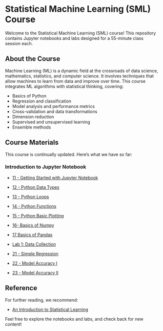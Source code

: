 # Statistical Machine Learning (SML) Course

Welcome to the Statistical Machine Learning (SML) course! This repository contains Jupyter notebooks and labs designed for a 55-minute class session each.

## About the Course

Machine Learning (ML) is a dynamic field at the crossroads of data science, mathematics, statistics, and computer science. It involves techniques that allow machines to learn from data and improve over time. This course integrates ML algorithms with statistical thinking, covering:

- Basics of Python
- Regression and classification
- Model analysis and performance metrics
- Cross-validation and data transformations
- Dimension reduction
- Supervised and unsupervised learning
- Ensemble methods

## Course Materials

This course is continually updated. Here’s what we have so far:

### Introduction to Jupyter Notebook

- [11 - Getting Started with Jupyter Notebook](https://colab.research.google.com/github/Soheilp86/Statistical-Machine-Learning/blob/main/1-%2011-Getting%20Started%20with%20Jupyter%20Notebook.ipynb)

- [12 - Python Data Types](https://colab.research.google.com/github/Soheilp86/Statistical-Machine-Learning/blob/main/12-Python_Data_Types.ipynb)

- [13 - Python Loops](https://colab.research.google.com/github/Soheilp86/Statistical-Machine-Learning/blob/main/13-Python_Loops.ipynb)

- [14 - Python Functions](https://colab.research.google.com/github/Soheilp86/Statistical-Machine-Learning/blob/main/14-Python_Functions.ipynb)

- [15 - Python Basic Plotting](https://colab.research.google.com/github/Soheilp86/Statistical-Machine-Learning/blob/main/15-Python_basic_Plotting.ipynb)

- [16- Basics of Numpy](https://colab.research.google.com/github/Soheilp86/Statistical-Machine-Learning/blob/main/16-Basic_Numpy.ipynb)

- [17 Basics of Pandas](https://colab.research.google.com/github/Soheilp86/Statistical-Machine-Learning/blob/main/17_Basic_Pandas.ipynb)

- [Lab 1: Data Collection](https://colab.research.google.com/github/Soheilp86/Statistical-Machine-Learning/blob/main/Lab1_Data_Collection.ipynb)

- [21 - Simple Regression](https://colab.research.google.com/github/Soheilp86/Statistical-Machine-Learning/blob/main/21-Simple_Regression.ipynb)

- [22 - Model Accuracy I](https://colab.research.google.com/github/Soheilp86/Statistical-Machine-Learning/blob/main/22-Model_Accuracy.ipynb)

- [23 - Model Accuracy II](https://colab.research.google.com/github/Soheilp86/Statistical-Machine-Learning/blob/main/23-Model_Accuracy_II.ipynb)


## Reference

For further reading, we recommend:

- [An Introduction to Statistical Learning](https://www.statlearning.com)

Feel free to explore the notebooks and labs, and check back for new content!
